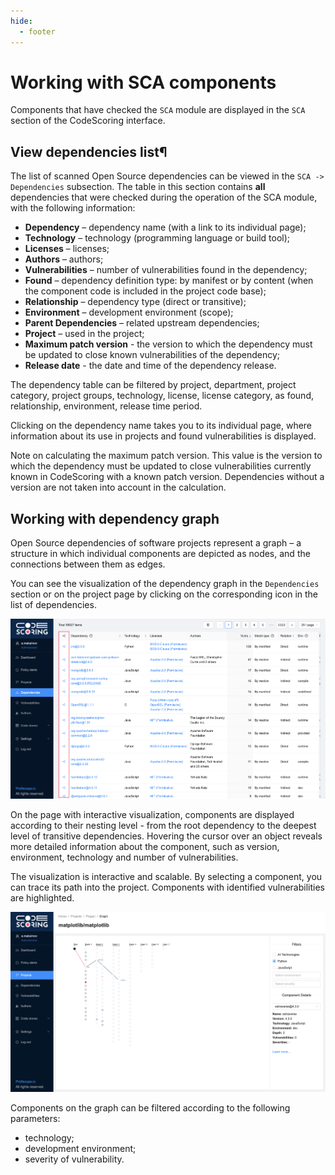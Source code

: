 ```yaml
---
hide:
  - footer
---
```


# Working with SCA components

Components that have checked the `SCA` module are displayed in the `SCA` section of the CodeScoring interface.

## View dependencies list¶

The list of scanned Open Source dependencies can be viewed in the `SCA -> Dependencies` subsection.
The table in this section contains **all** dependencies that were checked during the operation of the SCA module, with the following information:

- **Dependency** – dependency name (with a link to its individual page);
- **Technology** – technology (programming language or build tool);
- **Licenses** – licenses;
- **Authors** – authors;
- **Vulnerabilities** – number of vulnerabilities found in the dependency;
- **Found** – dependency definition type: by manifest or by content (when the component code is included in the project code base);
- **Relationship** – dependency type (direct or transitive);
- **Environment** – development environment (scope);
- **Parent Dependencies** – related upstream dependencies;
- **Project** – used in the project;
- **Maximum patch version** - the version to which the dependency must be updated to close known vulnerabilities of the dependency;
- **Release date** - the date and time of the dependency release.

The dependency table can be filtered by project, department, project category, project groups, technology, license, license category, as found, relationship, environment, release time period.

Clicking on the dependency name takes you to its individual page, where information about its use in projects and found vulnerabilities is displayed.

Note on calculating the maximum patch version. This value is the version to which the dependency must be updated to close vulnerabilities currently known in CodeScoring with a known patch version. Dependencies without a version are not taken into account in the calculation.

## Working with dependency graph

Open Source dependencies of software projects represent a graph – a structure in which individual components are depicted as nodes, and the connections between them as edges.

You can see the visualization of the dependency graph in the `Dependencies` section or on the project page by clicking on the corresponding icon in the list of dependencies.

![Dependencies](/assets/img/dependencies_list.png)

On the page with interactive visualization, components are displayed according to their nesting level - from the root dependency to the deepest level of transitive dependencies. Hovering the cursor over an object reveals more detailed information about the component, such as version, environment, technology and number of vulnerabilities.

The visualization is interactive and scalable. By selecting a component, you can trace its path into the project. Components with identified vulnerabilities are highlighted.

![Graph](/assets/img/graph.png)

Components on the graph can be filtered according to the following parameters:

- technology;
- development environment;
- severity of vulnerability.
